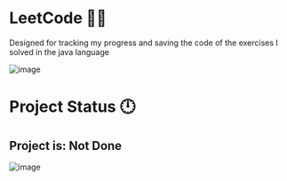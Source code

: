 # LeetCode 🧑‍💻

Designed for tracking my progress and saving the code of the exercises I solved in the java language

![image](https://user-images.githubusercontent.com/91504420/208103145-0f8e5563-efb6-4e5d-b88e-7da0a284a901.png)

# Project Status 🕛
## Project is: Not Done

![image](https://user-images.githubusercontent.com/91504420/208104713-e13ecf7e-8cba-48f1-9c5d-ebb024728de0.png)

